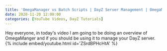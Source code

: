 ```yaml
---
title: 'OmegaManager vs Batch Scripts | DayZ Server Management | OmegaManager Review'
date: 2020-11-20 12:00:00
categories: [YouTube Videos, DayZ Tutorials]
---
```

Hey everyone, in today's video I am going to be doing an overview of OmegaManger and if you should be using it to manage your DayZ server. 
{% include embed/youtube.html id='ZSrdBPHcHtA' %}